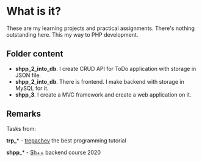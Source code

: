# What is it?
These are my learning projects and practical assignments. There's nothing outstanding here. This my way to PHP development.
## Folder content
* **shpp_2_into_db**. I create CRUD API for ToDo application with storage in JSON file.
* **shpp_2_into_db**. There is frontend. I make backend with storage in MySQL for it.
* **shpp_3**. I create a MVC framework and create a web application on it.
## Remarks
Tasks from:

**trp_*** - [trepachev](https://code.mu) the best programming tutorial

**shpp_*** - [Sh++](https://programming.org.ua) backend course 2020
